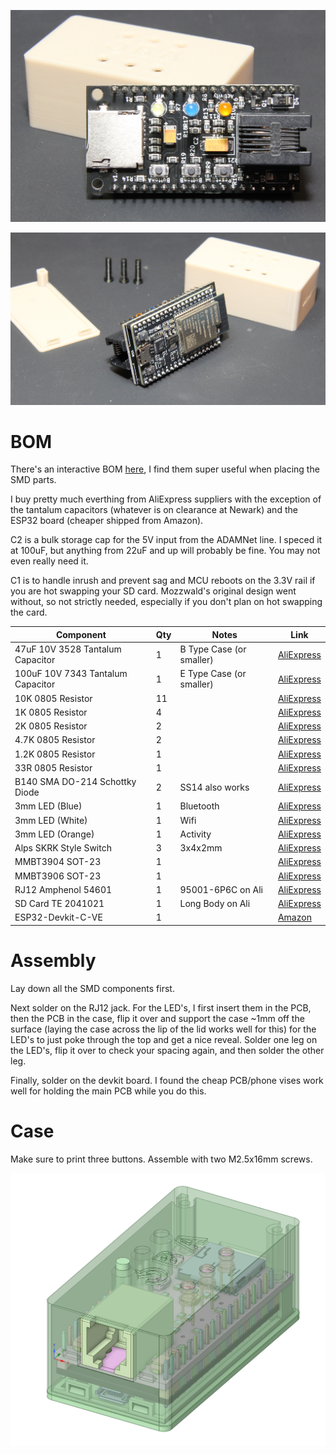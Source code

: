 ![devkit-mini-assembled](../docs/devkit-mini-assembled.jpg)

![devkit-mini-esp32](../docs/devkit-mini-esp32.jpg)

# BOM

There's an interactive BOM [here](https://djtersteegc.github.io/fujinet-adam-hardware/ibom-devkit-mini.html), I find them super useful when placing the SMD parts. 

I buy pretty much everthing from AliExpress suppliers with the exception of the tantalum capacitors (whatever is on clearance at Newark) and the ESP32 board (cheaper shipped from Amazon).

C2 is a bulk storage cap for the 5V input from the ADAMNet line.  I speced it at 100uF, but anything from 22uF and up will probably be fine.  You may not even really need it.

C1 is to handle inrush and prevent sag and MCU reboots on the 3.3V rail if you are hot swapping your SD card.  Mozzwald's original design went without, so not strictly needed, especially if you don't plan on hot swapping the card.

| Component                         | Qty  | Notes                    | Link                                                         |
| --------------------------------- | ---- | ------------------------ | ------------------------------------------------------------ |
| 47uF 10V 3528 Tantalum Capacitor  | 1    | B Type Case (or smaller) | [AliExpress](https://www.aliexpress.us/item/2251832779546992.html) |
| 100uF 10V 7343 Tantalum Capacitor | 1    | E Type Case (or smaller) | [AliExpress](https://www.aliexpress.us/item/2251832782845246.html) |
| 10K 0805 Resistor                 | 11   |                          | [AliExpress](https://www.aliexpress.us/item/3256801607747550.html) |
| 1K 0805 Resistor                  | 4    |                          | [AliExpress](https://www.aliexpress.us/item/3256801607747550.html) |
| 2K 0805 Resistor                  | 2    |                          | [AliExpress](https://www.aliexpress.us/item/3256801607747550.html) |
| 4.7K 0805 Resistor                | 2    |                          | [AliExpress](https://www.aliexpress.us/item/3256801607747550.html) |
| 1.2K 0805 Resistor                | 1    |                          | [AliExpress](https://www.aliexpress.us/item/3256801607747550.html) |
| 33R 0805 Resistor                 | 1    |                          | [AliExpress](https://www.aliexpress.us/item/3256801607747550.html) |
| B140 SMA DO-214 Schottky Diode    | 2    | SS14 also works          | [AliExpress](https://www.aliexpress.us/item/2255800145156429.html) |
| 3mm LED (Blue)                    | 1    | Bluetooth                | [AliExpress](https://www.aliexpress.us/item/2255800226600744.html) |
| 3mm LED (White)                   | 1    | Wifi                     | [AliExpress](https://www.aliexpress.us/item/2255800226600744.html) |
| 3mm LED (Orange)                  | 1    | Activity                 | [AliExpress](https://www.aliexpress.us/item/2255800226600744.html) |
| Alps SKRK Style Switch            | 3    | 3x4x2mm                  | [AliExpress](https://www.aliexpress.us/item/2255801131587911.html) |
| MMBT3904 SOT-23                   | 1    |                          | [AliExpress](https://www.aliexpress.us/item/3256802985590487.html) |
| MMBT3906 SOT-23                   | 1    |                          | [AliExpress](https://www.aliexpress.us/item/3256802985563795.html) |
| RJ12 Amphenol 54601               | 1    | 95001-6P6C on Ali        | [AliExpress](https://www.aliexpress.us/item/3256802891796239.html) |
| SD Card TE 2041021                | 1    | Long Body on Ali         | [AliExpress](https://www.aliexpress.us/item/3256805779248826.html) |
| ESP32-Devkit-C-VE                 | 1    |                          | [Amazon](https://www.amazon.com/dp/B087TNPQCV)               |

# Assembly

Lay down all the SMD components first. 

Next solder on the RJ12 jack.  For the LED's, I first insert them in the PCB, then the PCB in the case, flip it over and support the case ~1mm off the surface (laying the case across the lip of the lid works well for this) for the LED's to just poke through the top and get a nice reveal. Solder one leg on the LED's, flip it over to check your spacing again, and then solder the other leg.

Finally, solder on the devkit board.  I found the cheap PCB/phone vises work well for holding the main PCB while you do this.

# Case

Make sure to print three buttons.  Assemble with two M2.5x16mm screws.

![devkit-mini-designspark](../docs/devkit-mini-designspark.png)